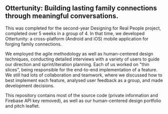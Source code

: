 ## Ottertunity: Building lasting family connections through meaningful conversations.
This was completed for the second-year Designing for Real People project, completed over 5 weeks in a group of 4. In that time, we developed Ottertunity: a cross-platform (Android and iOS) mobile application for forging family connections.

We employed the agile methodology as well as human-centered design techniques, conducting detailed interviews with a variety of users to guide our direction and sprint/iteration planning. Each of us worked on "thin slices", being responsible for the end-to-end implementation of a feature. We still had lots of collaboration and teamwork, where we discussed how to best implement each feature, analysed user feedback as a group, and made development decisions.

This repository contains most of the source code (private information and Firebase API key removed), as well as our human-centered design portfolio and pitch leaflet.
